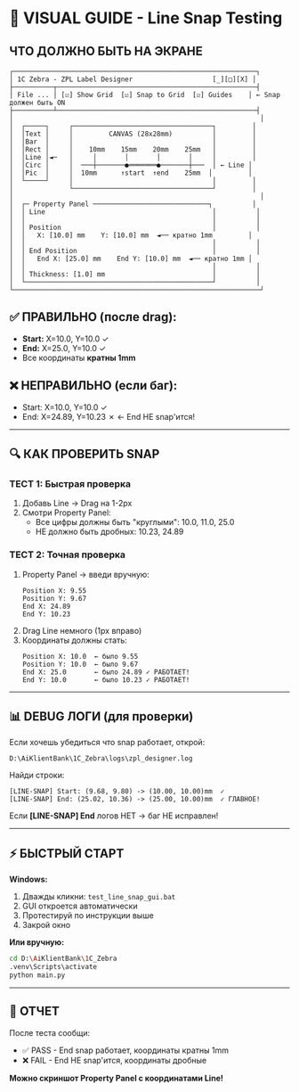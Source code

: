 # 🎯 VISUAL GUIDE - Line Snap Testing

## ЧТО ДОЛЖНО БЫТЬ НА ЭКРАНЕ

```
┌─────────────────────────────────────────────────────────────┐
│ 1C Zebra - ZPL Label Designer                    [_][□][X] │
├──────────┬──────────────────────────────────────────────────┤
│ File ... │ [☑] Show Grid  [☑] Snap to Grid  [☑] Guides    │ ← Snap должен быть ON
├──────────┴──────────────────────────────────────────────────┤
│                                                              │
│  ┌─────┐     ┌───────────────────────────────────┐         │
│  │Text │     │         CANVAS (28x28mm)          │         │
│  │Bar  │     │                                   │         │
│  │Rect │     │    10mm    15mm    20mm    25mm   │         │
│  │Line │◄─   │     │       │       │       │     │         │
│  │Circ │     │  ───┼───────●═══════●───────┼───  │ ← Line │
│  │Pic  │     │  10mm      ↑start  ↑end    25mm  │         │
│  └─────┘     │                                   │         │
│              └───────────────────────────────────┘         │
│                                                              │
│  ┌─ Property Panel ─────────────────────────────┐          │
│  │ Line                                          │          │
│  │                                               │          │
│  │ Position                                      │          │
│  │   X: [10.0] mm    Y: [10.0] mm  ◄── кратно 1mm         │
│  │                                               │          │
│  │ End Position                                  │          │
│  │   End X: [25.0] mm    End Y: [10.0] mm  ◄── кратно 1mm │
│  │                                               │          │
│  │ Thickness: [1.0] mm                           │          │
│  └───────────────────────────────────────────────┘          │
└──────────────────────────────────────────────────────────────┘
```

## ✅ ПРАВИЛЬНО (после drag):
- **Start:** X=10.0, Y=10.0 ✓
- **End:** X=25.0, Y=10.0 ✓
- Все координаты **кратны 1mm**

## ❌ НЕПРАВИЛЬНО (если баг):
- Start: X=10.0, Y=10.0 ✓
- End: X=24.89, Y=10.23 ✗ ← End НЕ snap'ится!

---

## 🔍 КАК ПРОВЕРИТЬ SNAP

### ТЕСТ 1: Быстрая проверка
1. Добавь Line → Drag на 1-2px
2. Смотри Property Panel:
   - Все цифры должны быть "круглыми": 10.0, 11.0, 25.0
   - НЕ должно быть дробных: 10.23, 24.89

### ТЕСТ 2: Точная проверка
1. Property Panel → введи вручную:
   ```
   Position X: 9.55
   Position Y: 9.67
   End X: 24.89
   End Y: 10.23
   ```
2. Drag Line немного (1px вправо)
3. Координаты должны стать:
   ```
   Position X: 10.0  ← было 9.55
   Position Y: 10.0  ← было 9.67
   End X: 25.0       ← было 24.89 ✓ РАБОТАЕТ!
   End Y: 10.0       ← было 10.23 ✓ РАБОТАЕТ!
   ```

---

## 📊 DEBUG ЛОГИ (для проверки)

Если хочешь убедиться что snap работает, открой:
```
D:\AiKlientBank\1C_Zebra\logs\zpl_designer.log
```

Найди строки:
```
[LINE-SNAP] Start: (9.68, 9.80) -> (10.00, 10.00)mm  ✓
[LINE-SNAP] End: (25.02, 10.36) -> (25.00, 10.00)mm  ✓ ГЛАВНОЕ!
```

Если **[LINE-SNAP] End** логов НЕТ → баг НЕ исправлен!

---

## ⚡ БЫСТРЫЙ СТАРТ

**Windows:**
1. Дважды кликни: `test_line_snap_gui.bat`
2. GUI откроется автоматически
3. Протестируй по инструкции выше
4. Закрой окно

**Или вручную:**
```bash
cd D:\AiKlientBank\1C_Zebra
.venv\Scripts\activate
python main.py
```

---

## 🎯 ОТЧЕТ

После теста сообщи:
- ✅ PASS - End snap работает, координаты кратны 1mm
- ❌ FAIL - End НЕ snap'ится, координаты дробные

**Можно скриншот Property Panel с координатами Line!**
